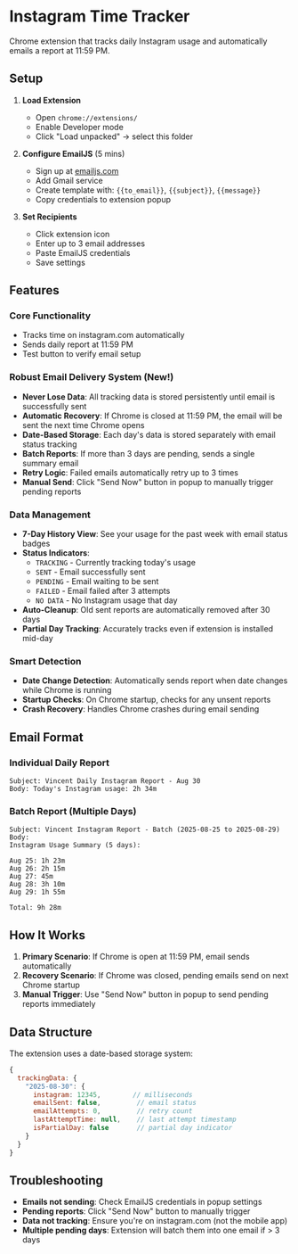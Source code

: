 # Instagram Time Tracker

Chrome extension that tracks daily Instagram usage and automatically emails a report at 11:59 PM.

## Setup

1. **Load Extension**
   - Open `chrome://extensions/`
   - Enable Developer mode
   - Click "Load unpacked" → select this folder

2. **Configure EmailJS** (5 mins)
   - Sign up at [emailjs.com](https://emailjs.com)
   - Add Gmail service
   - Create template with: `{{to_email}}`, `{{subject}}`, `{{message}}`
   - Copy credentials to extension popup

3. **Set Recipients**
   - Click extension icon
   - Enter up to 3 email addresses
   - Paste EmailJS credentials
   - Save settings

## Features

### Core Functionality
- Tracks time on instagram.com automatically
- Sends daily report at 11:59 PM
- Test button to verify email setup

### Robust Email Delivery System (New!)
- **Never Lose Data**: All tracking data is stored persistently until email is successfully sent
- **Automatic Recovery**: If Chrome is closed at 11:59 PM, the email will be sent the next time Chrome opens
- **Date-Based Storage**: Each day's data is stored separately with email status tracking
- **Batch Reports**: If more than 3 days are pending, sends a single summary email
- **Retry Logic**: Failed emails automatically retry up to 3 times
- **Manual Send**: Click "Send Now" button in popup to manually trigger pending reports

### Data Management
- **7-Day History View**: See your usage for the past week with email status badges
- **Status Indicators**:
  - `TRACKING` - Currently tracking today's usage
  - `SENT` - Email successfully sent
  - `PENDING` - Email waiting to be sent
  - `FAILED` - Email failed after 3 attempts
  - `NO DATA` - No Instagram usage that day
- **Auto-Cleanup**: Old sent reports are automatically removed after 30 days
- **Partial Day Tracking**: Accurately tracks even if extension is installed mid-day

### Smart Detection
- **Date Change Detection**: Automatically sends report when date changes while Chrome is running
- **Startup Checks**: On Chrome startup, checks for any unsent reports
- **Crash Recovery**: Handles Chrome crashes during email sending

## Email Format

### Individual Daily Report
```
Subject: Vincent Daily Instagram Report - Aug 30
Body: Today's Instagram usage: 2h 34m
```

### Batch Report (Multiple Days)
```
Subject: Vincent Instagram Report - Batch (2025-08-25 to 2025-08-29)
Body: 
Instagram Usage Summary (5 days):

Aug 25: 1h 23m
Aug 26: 2h 15m
Aug 27: 45m
Aug 28: 3h 10m
Aug 29: 1h 55m

Total: 9h 28m
```

## How It Works

1. **Primary Scenario**: If Chrome is open at 11:59 PM, email sends automatically
2. **Recovery Scenario**: If Chrome was closed, pending emails send on next Chrome startup
3. **Manual Trigger**: Use "Send Now" button in popup to send pending reports immediately

## Data Structure

The extension uses a date-based storage system:
```javascript
{
  trackingData: {
    "2025-08-30": {
      instagram: 12345,        // milliseconds
      emailSent: false,         // email status
      emailAttempts: 0,         // retry count
      lastAttemptTime: null,    // last attempt timestamp
      isPartialDay: false       // partial day indicator
    }
  }
}
```

## Troubleshooting

- **Emails not sending**: Check EmailJS credentials in popup settings
- **Pending reports**: Click "Send Now" button to manually trigger
- **Data not tracking**: Ensure you're on instagram.com (not the mobile app)
- **Multiple pending days**: Extension will batch them into one email if > 3 days